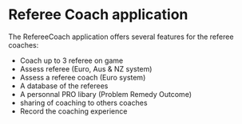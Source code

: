 # Referee Coach application

The RefereeCoach application offers several features for the referee coaches:

- Coach up to 3 referee on game
- Assess referee (Euro, Aus & NZ system)
- Assess a referee coach (Euro system)
- A database of the referees
- A personnal PRO libary (Problem Remedy Outcome)
- sharing of coaching to others coaches
- Record the coaching experience
